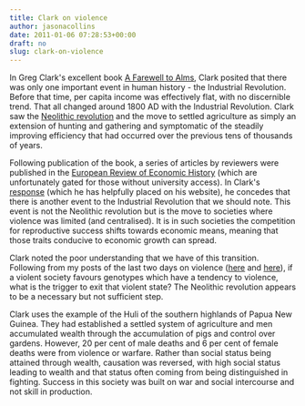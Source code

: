 ```yaml
---
title: Clark on violence
author: jasonacollins
date: 2011-01-06 07:28:53+00:00
draft: no
slug: clark-on-violence
---
```


In Greg Clark's excellent book [A Farewell to Alms](http://www.econ.ucdavis.edu/faculty/gclark/a_farewell_to_alms.html), Clark posited that there was only one important event in human history - the Industrial Revolution. Before that time, per capita income was effectively flat, with no discernible trend. That all changed around 1800 AD with the Industrial Revolution. Clark saw the [Neolithic revolution](http://en.wikipedia.org/wiki/Neolithic_Revolution) and the move to settled agriculture as simply an extension of hunting and gathering and symptomatic of the steadily improving efficiency that had occurred over the previous tens of thousands of years.

Following publication of the book, a series of articles by reviewers were published in the [European Review of Economic History](http://journals.cambridge.org/action/displayIssue?decade=2000&jid=ERE&volumeId=12&issueId=02&iid=1970592) (which are unfortunately gated for those without university access). In Clark's [response](http://www.econ.ucdavis.edu/faculty/gclark/Farewell%20to%20Alms/EREH%20response%20-%20revised.pdf) (which he has helpfully placed on his website), he concedes that there is another event to the Industrial Revolution that we should note. This event is not the Neolithic revolution but is the move to societies where violence was limited (and centralised). It is in such societies the competition for reproductive success shifts towards economic means, meaning that those traits conducive to economic growth can spread.

Clark noted the poor understanding that we have of this transition. Following from my posts of the last two days on violence ([here](https://jasoncollins.blog/selection-for-aggression/) and [here](https://jasoncollins.blog/more-on-violence/)), if a violent society favours genotypes which have a tendency to violence, what is the trigger to exit that violent state? The Neolithic revolution appears to be a necessary but not sufficient step.

Clark uses the example of the Huli of the southern highlands of Papua New Guinea. They had established a settled system of agriculture and men accumulated wealth through the accumulation of pigs and control over gardens. However, 20 per cent of male deaths and 6 per cent of female deaths were from violence or warfare. Rather than social status being attained through wealth, causation was reversed, with high social status leading to wealth and that status often coming from being distinguished in fighting. Success in this society was built on war and social intercourse and not skill in production.
